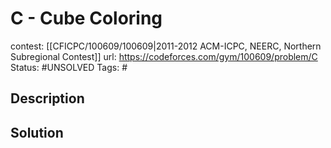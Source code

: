 # C - Cube Coloring

contest: [[CFICPC/100609/100609|2011-2012 ACM-ICPC, NEERC, Northern Subregional Contest]]
url: https://codeforces.com/gym/100609/problem/C
Status: #UNSOLVED
Tags: #

## Description

## Solution

